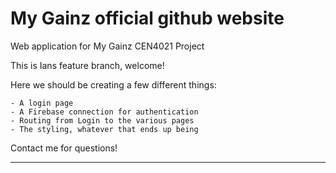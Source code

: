 # My Gainz official github website

Web application for My Gainz CEN4021 Project

This is Ians feature branch, welcome!

Here we should be creating a few different things:

	- A login page
	- A Firebase connection for authentication
	- Routing from Login to the various pages
	- The styling, whatever that ends up being
	
Contact me for questions!
	

---
